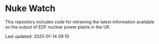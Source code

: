 # Nuke Watch

This repository includes code for retrieving the latest information available on the output of EDF nuclear power plants in the UK.

Last updated: 2025-01-14 09:10